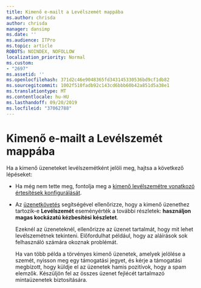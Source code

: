 ```yaml
---
title: Kimenő e-mailt a Levélszemét mappába
ms.author: chrisda
author: chrisda
manager: dansimp
ms.date: ''
ms.audience: ITPro
ms.topic: article
ROBOTS: NOINDEX, NOFOLLOW
localization_priority: Normal
ms.custom:
- "2697"
ms.assetid: ''
ms.openlocfilehash: 371d2c46e9048365fd343145330536bd9cf1db82
ms.sourcegitcommit: 1002f510fadb92c143cd6bbb60b42a851d5a38e1
ms.translationtype: MT
ms.contentlocale: hu-HU
ms.lasthandoff: 09/20/2019
ms.locfileid: "37062788"
---
```

# <a name="outbound-email-to-junk-email-folder"></a>Kimenő e-mailt a Levélszemét mappába

Ha a kimenő üzeneteket levélszemétként jelöli meg, hajtsa a következő lépéseket:

- Ha még nem tette meg, fontolja meg a [kimenő levélszemétre vonatkozó értesítések konfigurálását](https://docs.microsoft.com/office365/securitycompliance/configure-the-outbound-spam-policy).

- Az [üzenetkövetés](https://docs.microsoft.com/office365/securitycompliance/message-trace-scc) segítségével ellenőrizze, hogy a kimenő üzenethez tartozik-e **Levélszemét** eseményérték a további részletek: **használjon magas kockázatú kézbesítési készletet**.

  Ezeknél az üzeneteknél, ellenőrizze az üzenet tartalmát, hogy mit lehet levélszemétnek tekinteni. Előfordulhat például, hogy az aláírások sok felhasználó számára okoznak problémát.

  Ha van több példa a törvényes kimenő üzenetek, amelyek jelölése a szemét, nyisson meg egy támogatási jegyet, és kérje a támogatási megbízott, hogy küldje el az üzenetek hamis pozitívok, hogy a spam elemzők. Készüljön fel az összes üzenet fejlécét tartalmazó mintaüzenetek biztosítására.
